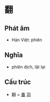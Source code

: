 # 翻

## Phát âm
* Hán Việt: phiên

## Nghĩa
* phiên dịch, lật lại

## Cấu trúc
* 翻 = [番](番.md) [羽](羽.md)

<script>window.HANZI_FIELD='翻';</script>